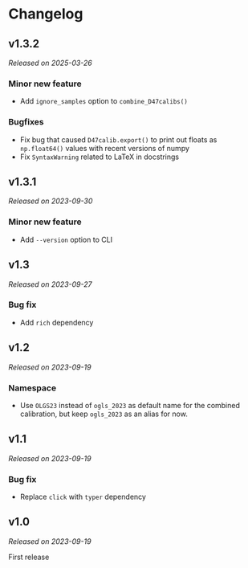 # Changelog

## v1.3.2
*Released on 2025-03-26*

### Minor new feature
* Add `ignore_samples` option to `combine_D47calibs()`

### Bugfixes
* Fix bug that caused `D47calib.export()` to print out floats as `np.float64()` values with recent versions of numpy
* Fix `SyntaxWarning` related to LaTeX in docstrings

## v1.3.1
*Released on 2023-09-30*

### Minor new feature
* Add `--version` option to CLI

## v1.3
*Released on 2023-09-27*

### Bug fix
* Add `rich` dependency

## v1.2
*Released on 2023-09-19*

### Namespace
* Use `OLGS23` instead of `ogls_2023` as default name for the combined calibration, but keep `ogls_2023` as an alias for now.

## v1.1
*Released on 2023-09-19*

### Bug fix
* Replace `click` with `typer` dependency

## v1.0
*Released on 2023-09-19*

First release